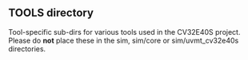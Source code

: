## TOOLS directory
Tool-specific sub-dirs for various tools used in the CV32E40S project.  Please do
**not** place these in the sim, sim/core or sim/uvmt\_cv32e40s directories.
